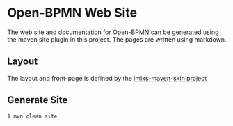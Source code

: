 # Open-BPMN Web Site

The web site and documentation for Open-BPMN can be generated using the maven site plugin in this project.
The pages are written using markdown.

## Layout 
The layout and front-page is defined by the [imixs-maven-skin project](https://github.com/imixs/imixs-maven-skins)

## Generate Site

    $ mvn clean site

